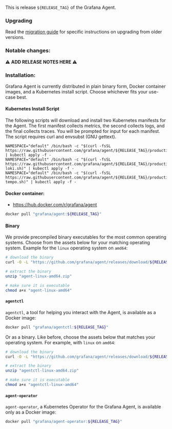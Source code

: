 This is release `${RELEASE_TAG}` of the Grafana Agent.

### Upgrading
Read the [migration guide](https://github.com/grafana/agent/blob/${RELEASE_TAG}/docs/migration-guide.md) for specific instructions on upgrading from older versions.

### Notable changes:
:warning: **ADD RELEASE NOTES HERE** :warning:


### Installation:
Grafana Agent is currently distributed in plain binary form, Docker container images, and a Kubernetes install script. Choose whichever fits your use-case best.

#### Kubernetes Install Script

The following scripts will download and install two Kubernetes manifests for the Agent. The first manifest collects metrics, the second collects logs, and the final collects traces. You will be prompted for input for each manifest. The script requires curl and envsubst (GNU gettext).

```
NAMESPACE="default" /bin/bash -c "$(curl -fsSL https://raw.githubusercontent.com/grafana/agent/${RELEASE_TAG}/production/kubernetes/install.sh)" | kubectl apply -f -
NAMESPACE="default" /bin/bash -c "$(curl -fsSL https://raw.githubusercontent.com/grafana/agent/${RELEASE_TAG}/production/kubernetes/install-loki.sh)" | kubectl apply -f -
NAMESPACE="default" /bin/bash -c "$(curl -fsSL https://raw.githubusercontent.com/grafana/agent/${RELEASE_TAG}/production/kubernetes/install-tempo.sh)" | kubectl apply -f -
```

#### Docker container:

* https://hub.docker.com/r/grafana/agent

```bash
docker pull "grafana/agent:${RELEASE_TAG}"
```

#### Binary

We provide precompiled binary executables for the most common operating systems. Choose from the assets below for your matching operating system. Example for the `linux` operating system on `amd64`:

```bash
# download the binary
curl -O -L "https://github.com/grafana/agent/releases/download/${RELEASE_TAG}/agent-linux-amd64.zip"

# extract the binary
unzip "agent-linux-amd64.zip"

# make sure it is executable
chmod a+x "agent-linux-amd64"
```

#### `agentctl`

`agentctl`, a tool for helping you interact with the Agent, is available as a Docker image:

```bash
docker pull "grafana/agentctl:${RELEASE_TAG}"
```

Or as a binary. Like before, choose the assets below that matches your operating system. For example, with `linux` on `amd64`:

```bash
# download the binary
curl -O -L "https://github.com/grafana/agent/releases/download/${RELEASE_TAG}/agentctl-linux-amd64.zip"

# extract the binary
unzip "agentctl-linux-amd64.zip"

# make sure it is executable
chmod a+x "agentctl-linux-amd64"
```

#### `agent-operator`

`agent-operator`, a Kubernetes Operator for the Grafana Agent, is available only as a Docker image:

```bash
docker pull "grafana/agent-operator:${RELEASE_TAG}"
```
